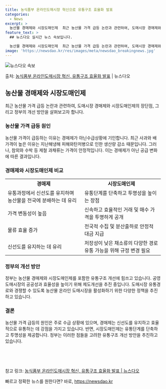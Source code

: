 ```yaml
---
title: 농식품부 온라인도매시장 혁신으로 유통구조 효율화 발표
categories:
  - News
excerpt: >
  농산물 경매제와 시장도매인제  최근 농산물 가격 급등 논란과 관련하여, 도매시장 경매제와 시장도매인제의 장단…
feature_text: >
  ## 뉴스다오 실시간 뉴스 속보입니다.

  농산물 경매제와 시장도매인제  최근 농산물 가격 급등 논란과 관련하여, 도매시장 경매제와 시장도매인제의 장단…
image: 'https://newsdao.kr/res/images/meta/newsdao_breakingnews.jpg'
---
```


![뉴스다오 속보](https://newsdao.kr/res/images/meta/newsdao_breakingnews.jpg)

<p>출처: <a href="https://newsdao.kr/4484" rel="dofollow">농식품부 온라인도매시장 혁신, 유통구조 효율화 발표</a> | 뉴스다오</p>

<h2 data-ke-size="size26">농산물 경매제와 시장도매인제</h2>
<p data-ke-size="size16">최근 농산물 가격 급등 논란과 관련하여, 도매시장 경매제와 시장도매인제의 장단점, 그리고 정부의 개선 방안을 살펴보고자 합니다.</p>

<h3>농산물 가격 급등 원인</h3>
<p data-ke-size="size16">농산물 가격이 급등하는 이유는 경매제가 아닌수급상황에 기인합니다. 최근 사과와 배 가격이 높은 이유는 지난해냉해 피해와탄저병으로 인한 생산량 감소 때문입니다. 그러나, 참외와 수박 등 제철 과채류는 가격이 안정적입니다. 이는 경매제가 아닌 공급 변화에 따른 결과입니다.</p>

<h3>경매제와 시장도매인제 비교</h3>
<table>
    <tr>
        <td style="text-align: center; height: 17px;"><b>경매제</b></td>
        <td style="text-align: center; height: 17px;"><b>시장도매인제</b></td>
    </tr>
    <tr>
        <td>유통과정에서 신선도를 유지하며 농산물을 전국에 분배하는 데 유리</td>
        <td>유통단계를 단축하고 투명성을 높이는 장점</td>
    </tr>
    <tr>
        <td>가격 변동성이 높음</td>
        <td>신속하고 효율적인 거래 및 매수 가격을 투명하게 공개</td>
    </tr>
    <tr>
        <td>물류 효율 증가</td>
        <td>전국적 수집 및 분산출하로 안정적 대금 지급</td>
    </tr>
    <tr>
        <td>신선도를 유지하는 데 유리</td>
        <td>저장성이 낮은 채소류의 다양한 경로 유통 가능을 위해 규정 변경 필요</td>
    </tr>
</table>

<h3>정부의 개선 방안</h3>
<p data-ke-size="size16">정부는 농산물 경매제와 시장도매인제를 포함한 유통구조 개선에 힘쓰고 있습니다. 공영도매시장의 공공성과 효율성을 높이기 위해 제도개선을 추진 중입니다. 도매시장 유통경로와 경쟁할 수 있도록 농산물 온라인 도매시장을 활성화하기 위한 다양한 정책을 추진하고 있습니다.</p>

<h3>결론</h3>
<p data-ke-size="size16">농산물 가격 급등의 원인은 주로 수급 상황에 있으며, 경매제는 신선도를 유지하고 효율적으로 유통하는 데 강점을 가지고 있습니다. 반면, 시장도매인제는 유통단계를 단축하고 투명성을 제공합니다. 정부는 이러한 점들을 고려한 유통구조 개선 방안을 추진하고 있습니다.</p>

<p data-ke-size="size16">&nbsp;</p>
<p data-ke-size="size16">&nbsp;</p>

참고 링크: <a href="https://newsdao.kr/4484">농식품부 온라인도매시장 혁신, 유통구조 효율화 발표 | 뉴스다오</a> 

빠르고 정확한 뉴스를 원한다면? 바로, <a href="https://newsdao.kr" rel="dofollow">https://newsdao.kr</a>


    
